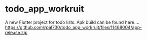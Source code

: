 # todo_app_workruit

A new Flutter project for todo lists.
Apk build can be found here....
https://github.com/rpal730/todo_app_workruit/files/11468004/app-release.zip